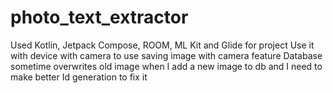 # photo_text_extractor
Used Kotlin, Jetpack Compose, ROOM, ML Kit and Glide for project
Use it with device with camera to use saving image with camera feature
Database sometime overwrites old image when I add a new image to db
and I need to make better Id generation to fix it 
